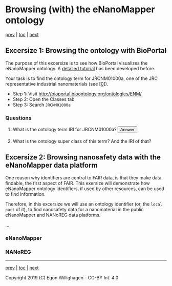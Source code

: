 # Browsing (with) the eNanoMapper ontology

[prev](intro.md) | [toc](./README.md) | [next](scholia.md)

<script>
  function toggleAnswer(id) {
  var answer = document.getElementById(id);
  if (answer.style.visibility === "hidden" ||
      answer.style.visibility === "none") {
    answer.style.visibility = "visible";
  } else {
    answer.style.visibility = "hidden";
  }
}
</script>

## Excersize 1: Browsing the ontology with BioPortal

The purpose of this excersize is to see how BioPortal visualizes the eNanoMapper ontology.
A [detailed tutorial](https://enanomapper.github.io/tutorials/BrowseOntology/Tutorial%20browsing%20eNM%20ontology.html)
has been developed before.

Your task is to find the ontology term for JRCNM01000a, one of the
JRC representative industrial nanomaterials (see [[0](https://doi.org/10.1016/J.YRTPH.2016.08.008)]).

* Step 1: Visit http://bioportal.bioontology.org/ontologies/ENM/
* Step 2: Open the Classes tab
* Step 3: Search `JRCNM01000a`

### Questions

1. What is the ontology term IRI for JRCNM01000a? <button onclick="toggleAnswer('q1')">Answer</button><span id="q1" style="visibility: hidden">This is my DIV element.</span>
2. What is the ontology super class of this term? And the IRI of that?

## Excersize 2: Browsing nanosafety data with the eNanoMapper data platform

One reason why identifiers are central to FAIR data, is that they make data findable, the first
aspect of FAIR. This exersize will demonstrate how eNanoMapper ontology identifiers, if used by
other resources, can be used to find information.

Therefore, in this excersize we will use an ontology identifier (or, the `local part` of it),
to find nanosafety data for a nanomaterial in the public eNanoMapper and NANoREG data platforms.

...

### eNanoMapper

### NANoREG

---

[prev](intro.md) | [toc](./README.md) | [next](scholia.md)

Copyright 2019 (C) Egon Willighagen - CC-BY Int. 4.0
